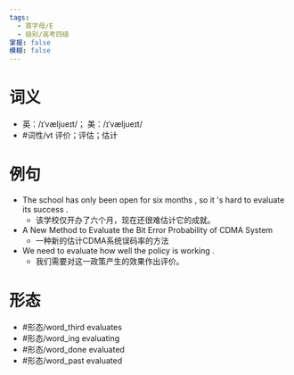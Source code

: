 ```yaml
---
tags:
  - 首字母/E
  - 级别/高考四级
掌握: false
模糊: false
---
```

# 词义
- 英：/ɪˈvæljueɪt/； 美：/ɪˈvæljueɪt/
- #词性/vt  评价；评估；估计
# 例句
- The school has only been open for six months , so it 's hard to evaluate its success .
	- 该学校仅开办了六个月，现在还很难估计它的成就。
- A New Method to Evaluate the Bit Error Probability of CDMA System
	- 一种新的估计CDMA系统误码率的方法
- We need to evaluate how well the policy is working .
	- 我们需要对这一政策产生的效果作出评价。
# 形态
- #形态/word_third evaluates
- #形态/word_ing evaluating
- #形态/word_done evaluated
- #形态/word_past evaluated
